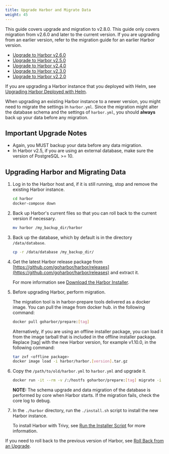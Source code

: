 ```yaml
---
title: Upgrade Harbor and Migrate Data
weight: 45
---
```


This guide covers upgrade and migration to v2.8.0. This guide only covers migration from v2.6.0 and later to the current version. If you are upgrading from an earlier version, refer to the migration guide for an earlier Harbor version.

* [Upgrade to Harbor v2.6.0](/docs/2.6.0/administration/upgrade/)
* [Upgrade to Harbor v2.5.0](/docs/2.5.0/administration/upgrade/)
* [Upgrade to Harbor v2.4.0](/docs/2.4.0/administration/upgrade/)
* [Upgrade to Harbor v2.3.0](/docs/2.3.0/administration/upgrade/)
* [Upgrade to Harbor v2.2.0](/docs/2.2.0/administration/upgrade/)



If you are upgrading a Harbor instance that you deployed with Helm, see [Upgrading Harbor Deployed with Helm](helm-upgrade.md).

When upgrading an existing Harbor instance to a newer version, you might need to migrate the settings in `harbor.yml`.
Since the migration might alter the database schema and the settings of `harbor.yml`, you should **always** back up your data before any migration.

## Important Upgrade Notes

- Again, you MUST backup your data before any data migration.
- In Harbor v2.5, if you are using an external database, make sure the version of PostgreSQL >= 10.

## Upgrading Harbor and Migrating Data

1. Log in to the Harbor host and, if it is still running, stop and remove the existing Harbor instance.

    ```sh
    cd harbor
    docker-compose down
    ```

1. Back up Harbor's current files so that you can roll back to the current version if necessary.

    ```sh
    mv harbor /my_backup_dir/harbor
    ```

1. Back up the database, which by default is in the directory `/data/database`.

    ```sh
    cp -r /data/database /my_backup_dir/
    ```

1. Get the latest Harbor release package from [https://github.com/goharbor/harbor/releases](https://github.com/goharbor/harbor/releases) and extract it.

   For more information see [Download the Harbor Installer](../../install-config/download-installer.md).

1. Before upgrading Harbor, perform migration.

    The migration tool is in harbor-prepare tools delivered as a docker image. You can pull the image from docker hub. in the following command:

    ```sh
    docker pull goharbor/prepare:[tag]
    ```

    Alternatively, if you are using an offline installer package, you can load it from the image tarball that is included in the offline installer package. Replace [tag] with the new Harbor version, for example v1.10.0, in the following command:

    ```sh
    tar zxf <offline package>
    docker image load -i harbor/harbor.[version].tar.gz
    ```

1. Copy the `/path/to/old/harbor.yml` to `harbor.yml` and upgrade it.

    ```sh
    docker run -it --rm -v /:/hostfs goharbor/prepare:[tag] migrate -i ${path to harbor.yml}
    ```

    **NOTE:** The schema upgrade and data migration of the database is performed by core when Harbor starts. If the migration fails, check the core log to debug.

1. In the `./harbor` directory, run the `./install.sh` script to install the new Harbor instance.

   To install Harbor with Trivy, see [Run the Installer Script](../../install-config/run-installer-script.md) for more information.

If you need to roll back to the previous version of Harbor, see [Roll Back from an Upgrade](roll-back-upgrade.md).
